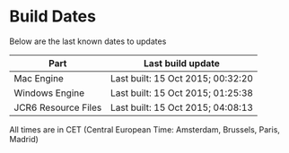 # Build Dates

Below are the last known dates to updates

Part | Last build update
-----|-----
Mac Engine | Last built: 15 Oct 2015; 00:32:20
Windows Engine | Last built: 15 Oct 2015; 01:25:38
JCR6 Resource Files | Last built: 15 Oct 2015; 04:08:13
All times are in CET (Central European Time: Amsterdam, Brussels, Paris, Madrid)



